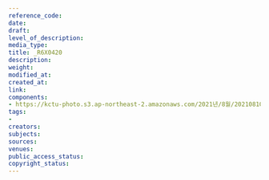 ```yaml
---
reference_code: 
date: 
draft: 
level_of_description: 
media_type: 
title: _R6X0420
description: 
weight: 
modified_at: 
created_at: 
link: 
components:
- https://kctu-photo.s3.ap-northeast-2.amazonaws.com/2021년/8월/20210810_2021년+22기+민주노총+중앙통일선봉대+발대식/_R6X0420.jpg
tags:
- 
creators: 
subjects: 
sources: 
venues: 
public_access_status: 
copyright_status: 
---
```

